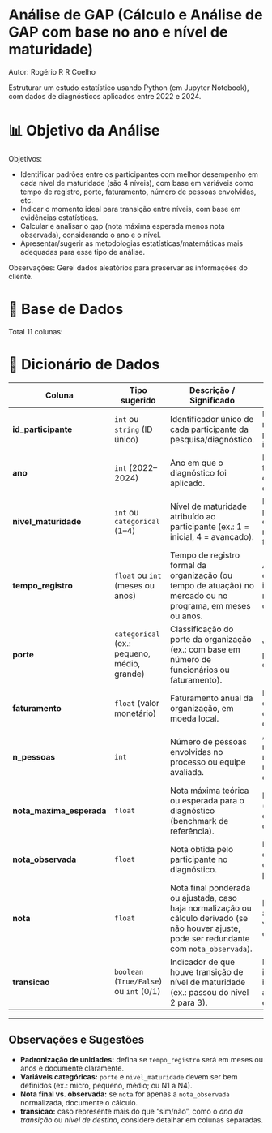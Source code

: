 # Análise de GAP (Cálculo e Análise de GAP com base no ano e nível de maturidade)
Autor: Rogério R R Coelho

Estruturar um estudo estatístico usando Python (em Jupyter Notebook), com dados de diagnósticos aplicados entre 2022 e 2024.

# 📊 Objetivo da Análise

Objetivos:

* Identificar padrões entre os participantes com melhor desempenho em cada nível de maturidade (são 4 níveis), com base em variáveis como tempo de registro, porte, faturamento, número de pessoas envolvidas, etc.
* Indicar o momento ideal para transição entre níveis, com base em evidências estatísticas.
* Calcular e analisar o gap (nota máxima esperada menos nota observada), considerando o ano e o nível.
* Apresentar/sugerir as metodologias estatísticas/matemáticas mais adequadas para esse tipo de análise.

Observações: Gerei dados aleatórios para preservar as informações do cliente.

# 📂 Base de Dados
Total 11 colunas:
# 📑 Dicionário de Dados

| **Coluna**               | **Tipo sugerido**                           | **Descrição / Significado**                                                                                                                                                        | **Propósito na Análise** |
|--------------------------|----------------------------------------------|--------------------------------------------------------------------------------------------------------------------------------------------------------------------------------------|--------------------------|
| **id_participante**      | `int` ou `string` (ID único)                 | Identificador único de cada participante da pesquisa/diagnóstico.                                                                                                                   | Permite diferenciar e rastrear cada participante de forma individual. |
| **ano**                  | `int` (2022–2024)                            | Ano em que o diagnóstico foi aplicado.                                                                                                                                              | Permite analisar evolução temporal (ex.: mudanças de desempenho ao longo dos anos). |
| **nivel_maturidade**     | `int` ou `categorical` (1–4)                 | Nível de maturidade atribuído ao participante (ex.: 1 = inicial, 4 = avançado).                                                                                                     | Essencial para identificar padrões de desempenho em cada estágio de maturidade e avaliar a transição entre níveis. |
| **tempo_registro**       | `float` ou `int` (meses ou anos)             | Tempo de registro formal da organização (ou tempo de atuação) no mercado ou no programa, em meses ou anos.                                                                          | Avaliar se a experiência/tempo influencia o nível de maturidade e o desempenho. |
| **porte**                | `categorical` (ex.: pequeno, médio, grande)  | Classificação do porte da organização (ex.: com base em número de funcionários ou faturamento).                                                                                     | Verificar correlação entre porte e desempenho/maturidade. |
| **faturamento**          | `float` (valor monetário)                    | Faturamento anual da organização, em moeda local.                                                                                                                                   | Investigar se há relação entre faturamento e nível de maturidade ou desempenho. |
| **n_pessoas**            | `int`                                       | Número de pessoas envolvidas no processo ou equipe avaliada.                                                                                                                        | Avaliar se equipes maiores ou menores têm relação com o nível de maturidade ou desempenho. |
| **nota_maxima_esperada** | `float`                                      | Nota máxima teórica ou esperada para o diagnóstico (benchmark de referência).                                                                                                       | Base para cálculo do **gap** (diferença entre o esperado e o observado). |
| **nota_observada**       | `float`                                      | Nota obtida pelo participante no diagnóstico.                                                                                                                                       | Indicador real de desempenho para análise do gap e evolução do participante. |
| **nota**                 | `float`                                      | Nota final ponderada ou ajustada, caso haja normalização ou cálculo derivado (se não houver ajuste, pode ser redundante com `nota_observada`).                                      | Pode ser usada em análises comparativas ou validação da consistência dos dados. |
| **transicao**            | `boolean` (`True/False`) ou `int` (0/1)      | Indicador de que houve transição de nível de maturidade (ex.: passou do nível 2 para 3).                                                                                            | Fundamental para identificar o momento ideal da transição e associar a variáveis explicativas. |

---

## Observações e Sugestões

- **Padronização de unidades:** defina se `tempo_registro` será em meses ou anos e documente claramente.  
- **Variáveis categóricas:** `porte` e `nivel_maturidade` devem ser bem definidos (ex.: micro, pequeno, médio; ou N1 a N4).  
- **Nota final vs. observada:** se `nota` for apenas a `nota_observada` normalizada, documente o cálculo.  
- **transicao:** caso represente mais do que “sim/não”, como o *ano da transição* ou *nível de destino*, considere detalhar em colunas separadas.
           

